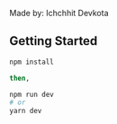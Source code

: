 Made by: Ichchhit Devkota
## Getting Started


```bash
npm install

then,

npm run dev
# or
yarn dev
```
